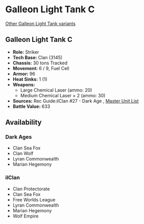 # Galleon Light Tank C 

[Other Galleon Light Tank variants](../galleon_light_tank.md) 

## Galleon Light Tank C 

- **Role:** Striker 
- **Tech Base:** Clan (3145) 
- **Chassis:** 30 tons Tracked 
- **Movement:** 6 / 9, Fuel Cell 
- **Armor:** 96 
- **Heat Sinks:** 1 (1) 
- **Weapons:** 
  - Large Chemical Laser (ammo: 20) 
  - Medium Chemical Laser × 2 (ammo: 30) 
- **Sources:** Rec Guide:ilClan #27 - Dark Age , [Master Unit List](http://masterunitlist.info/Unit/Details/9341) 
- **Battle Value:** 633 

## Availability 

### Dark Ages 

- Clan Sea Fox 
- Clan Wolf 
- Lyran Commonwealth 
- Marian Hegemony 

### ilClan 

- Clan Protectorate 
- Clan Sea Fox 
- Free Worlds League 
- Lyran Commonwealth 
- Marian Hegemony 
- Wolf Empire 

